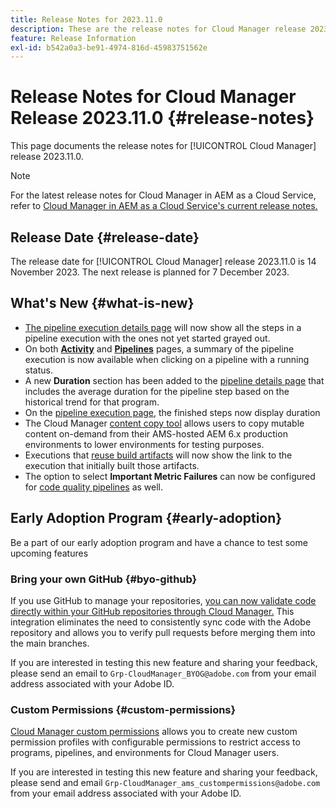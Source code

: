 ```yaml
---
title: Release Notes for 2023.11.0
description: These are the release notes for Cloud Manager release 2023.11.0.
feature: Release Information
exl-id: b542a0a3-be91-4974-816d-45983751562e
---
```

# Release Notes for Cloud Manager Release 2023.11.0 {#release-notes}

This page documents the release notes for [!UICONTROL Cloud Manager] release 2023.11.0.

>[!NOTE]
>
>For the latest release notes for Cloud Manager in AEM as a Cloud Service, refer to [Cloud Manager in AEM as a Cloud Service's current release notes.](https://experienceleague.adobe.com/docs/experience-manager-cloud-service/content/implementing/using-cloud-manager/release-notes-cloud-manager/release-notes-cm-current.html)

## Release Date {#release-date}

The release date for [!UICONTROL Cloud Manager] release 2023.11.0 is 14 November 2023. The next release is planned for 7 December 2023.

## What's New {#what-is-new}

* [The pipeline execution details page](/help/using/managing-pipelines.md#view-details) will now show all the steps in a pipeline execution with the ones not yet started grayed out.
* On both **[Activity](/help/using/managing-pipelines.md#activity)** and **[Pipelines](/help/using/managing-pipelines.md#pipelines)** pages, a summary of the pipeline execution is now available when clicking on a pipeline with a running status.
* A new **Duration** section has been added to the [pipeline details page](/help/using/managing-pipelines.md#view-details) that includes the average duration for the pipeline step based on the historical trend for that program.
* On the [pipeline execution page,](/help/using/managing-pipelines.md#activity-window) the finished steps now display duration
* The Cloud Manager [content copy tool](/help/using/content-copy.md) allows users to copy mutable content on-demand from their AMS-hosted AEM 6.x production environments to lower environments for testing purposes.
* Executions that [reuse build artifacts](/help/getting-started/project-setup.md#build-artifact-reuse) will now show the link to the execution that initially built those artifacts. 
* The option to select **Important Metric Failures** can now be configured for [code quality pipelines](/help/using/non-production-pipelines.md) as well.

## Early Adoption Program {#early-adoption}

Be a part of our early adoption program and have a chance to test some upcoming features

### Bring your own GitHub {#byo-github}

If you use GitHub to manage your repositories, [you can now validate code directly within your GitHub repositories through Cloud Manager.](/help/managing-code/byo-github.md) This integration eliminates the need to consistently sync code with the Adobe repository and allows you to verify pull requests before merging them into the main branches.

If you are interested in testing this new feature and sharing your feedback, please send an email to `Grp-CloudManager_BYOG@adobe.com` from your email address associated with your Adobe ID.

### Custom Permissions {#custom-permissions}

[Cloud Manager custom permissions](/help/using/custom-permissions.md) allows you to create new custom permission profiles with configurable permissions to restrict access to programs, pipelines, and environments for Cloud Manager users.

If you are interested in testing this new feature and sharing your feedback, please send and email `Grp-CloudManager_ams_custompermissions@adobe.com` from your email address associated with your Adobe ID.

